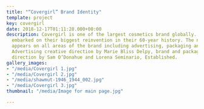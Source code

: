 ```yaml
---
title: "“Covergirl” Brand Identity"
template: project
key: covergirl
date: 2018-12-17T01:11:28.000+00:00
description: Covergirl is one of the largest cosmetics brand globally. In 2017, they
  embarked on their biggest reinvention in their 60-year history. The new custom logotype
  appears on all areas of the brand including advertising, packaging and product design.
  Advertising creative direction by Marie Bliss Delpy, brand and packaging creative
  direction by Sam O’Donahue and Lorena Seminario, Established.
gallery_images:
- "/media/Covergirl 1.jpg"
- "/media/Covergirl 2.jpg"
- "/media/shawmut-1946_1944_002.jpg"
- "/media/Covergirl 3.jpg"
thumbnail: "/media/Image for main page.jpg"

---
```

